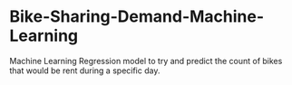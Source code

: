 # Bike-Sharing-Demand-Machine-Learning
Machine Learning Regression model to try and predict the count of bikes that would be rent during a specific day.
